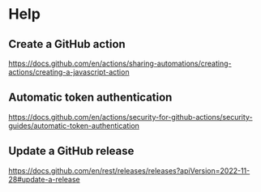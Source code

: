 # Help

## Create a GitHub action
https://docs.github.com/en/actions/sharing-automations/creating-actions/creating-a-javascript-action

## Automatic token authentication
https://docs.github.com/en/actions/security-for-github-actions/security-guides/automatic-token-authentication

## Update a GitHub release
https://docs.github.com/en/rest/releases/releases?apiVersion=2022-11-28#update-a-release
